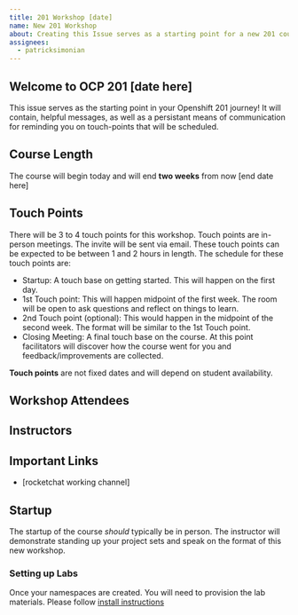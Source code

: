 ```yaml
---
title: 201 Workshop [date]
name: New 201 Workshop
about: Creating this Issue serves as a starting point for a new 201 course
assignees:
  - patricksimonian
---
```

<!-- NOTES for instructor (these are not visible in the issue) 
This is the MVP for a more 'automated' and self-serve way to deliver the 201 course. 

This issue template serves as a starting point for students to being their 201 courses.

All values that need to be substituted will be in [ brackets ]
Things to do post creating this issue:
- post a comment to provide all students instructions on accessing their project sets and guidance
on how to stand up the labs (template found at provisioning_tools/201/templates/namespaceCreated.handlebar.md)
- enter a note in your calendar to delete these namespaces two weeks from this issue creation

-->

## Welcome to OCP 201 [date here]

This issue serves as the starting point in your Openshift 201 journey! It will contain,
helpful messages, as well as a persistant means of communication for reminding you on touch-points that
will be scheduled. 

## Course Length

The course will begin today and will end __two weeks__ from now [end date here]

## Touch Points

There will be 3 to 4 touch points for this workshop. Touch points are in-person meetings. The invite will be sent via email. These touch points can be expected to be between 1 and 2 hours in length. The schedule for these touch points are:

- Startup: A touch base on getting started. This will happen on the first day.
- 1st Touch point: This will happen midpoint of the first week. The room will be open to ask questions and reflect on things to learn.
- 2nd Touch point (optional): This would happen in the midpoint of the second week. The format will be similar to the 1st Touch point.
- Closing Meeting: A final touch base on the course. At this point facilitators will discover how the course went for you and feedback/improvements are collected. 

__Touch points__ are not fixed dates and will depend on student availability.

## Workshop Attendees

<!-- @ mention all students here in a list. Eg:
- @patricksimonian
- @jas29
 -->

## Instructors

<!-- @ mention all instructors here in a list. Eg:
- @patricksimonian
- @jas29
 -->

## Important Links
- [rocketchat working channel]

## Startup
<!-- reference for workshop delivery 201_materials/Handbook.md  -->
The startup of the course _should_ typically be in person. The instructor will demonstrate standing up
your project sets and speak on the format of this new workshop. 

### Setting up Labs

Once your namespaces are created. You will need to provision the lab materials. Please follow [install instructions](201_materials/lab-install.md)
